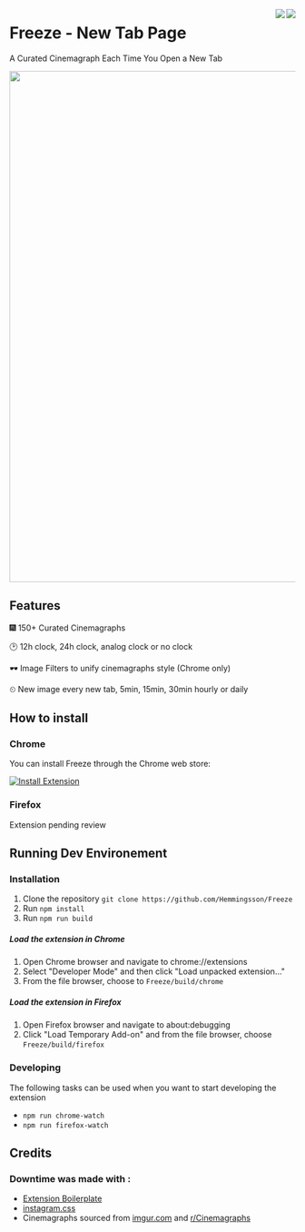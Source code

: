 [<img align="right" src="https://img.shields.io/chrome-web-store/v/kacdbklgelcjnoejpbafhdelhlnkgpnd.svg">](https://chrome.google.com/webstore/detail/kacdbklgelcjnoejpbafhdelhlnkgpnd)
[<img align="right" src="https://img.shields.io/amo/v/freeze-new-tab-page.svg">](https://addons.mozilla.org/sv-SE/firefox/addon/freeze-new-tab-page/)


# Freeze - New Tab Page
A Curated Cinemagraph Each Time You Open a New Tab





<img src="https://media.giphy.com/media/xULW8o7cDuFP75Jnm8/giphy.gif" width="900">

## Features

🎆 150+ Curated Cinemagraphs

🕑 12h clock, 24h clock, analog clock or no clock

🕶️ Image Filters to unify cinemagraphs style (Chrome only)

⏲ New image every new tab, 5min, 15min, 30min hourly or daily

## How to install

### Chrome
You can install Freeze through the Chrome web store: 

[![Install Extension](https://developer.chrome.com/webstore/images/ChromeWebStore_Badge_v2_340x96.png)](https://chrome.google.com/webstore/detail/kacdbklgelcjnoejpbafhdelhlnkgpnd)

### Firefox
Extension pending review



## Running Dev Environement
### Installation
1. Clone the repository `git clone https://github.com/Hemmingsson/Freeze`
2. Run `npm install`
3. Run `npm run build`

##### Load the extension in Chrome
1. Open Chrome browser and navigate to chrome://extensions
2. Select "Developer Mode" and then click "Load unpacked extension..."
3. From the file browser, choose to `Freeze/build/chrome`

##### Load the extension in Firefox
1. Open Firefox browser and navigate to about:debugging
2. Click "Load Temporary Add-on" and from the file browser, choose `Freeze/build/firefox`


### Developing
The following tasks can be used when you want to start developing the extension

- `npm run chrome-watch`
- `npm run firefox-watch`


## Credits

### Downtime was made with :

- [Extension Boilerplate](https://github.com/EmailThis/extension-boilerplate)
- [instagram.css](https://github.com/picturepan2/instagram.css)
- Cinemagraphs sourced from [imgur.com](https://imgur.com) and [r/Cinemagraphs](https://www.reddit.com/r/Cinemagraphs/)
